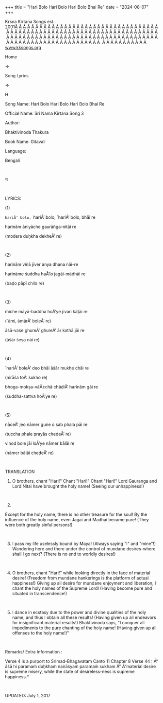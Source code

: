 +++ 
title = "Hari Bolo Hari Bolo Hari Bolo Bhai Re"
date = "2024-08-07"
+++

Krsna Kirtana Songs est. 2001Â Â Â Â Â Â Â Â Â Â Â Â Â Â Â Â Â Â Â Â Â Â Â Â Â Â Â Â Â Â Â Â Â Â Â Â Â Â Â Â Â Â Â Â Â Â Â Â Â Â Â Â Â Â Â Â Â Â Â Â Â Â Â Â Â Â Â Â Â Â Â Â Â Â Â Â Â Â Â Â Â Â Â Â Â Â Â Â Â Â Â Â Â Â Â Â Â Â Â Â Â Â Â Â Â Â Â Â Â Â Â Â Â Â Â Â Â Â Â Â Â Â Â Â Â Â Â Â Â Â Â Â  Â Â Â Â Â Â Â Â Â Â Â  
www.kksongs.org








Home
 
⇒
 
Song Lyrics
 
⇒
 
H


Song
Name: Hari Bolo Hari Bolo Hari Bolo Bhai Re


Official
Name: Sri Nama Kirtana Song 3


Author:

Bhaktivinoda
Thakura


Book
Name: 
Gitavali


Language:

Bengali


 








অ








 


LYRICS:


(1)


`hariÂ’
bolo, `hariÂ’ bolo, `hariÂ’ bolo, bhāi re


harinām
āniyāche gaurāńga-nitāi re


(modera
duḥkha dekheÂ’ re)


 


(2)


harinām
vinā jīver anya dhana nāi-re


harināme
śuddha haÂ’lo jagāi-mādhāi re


(baḍo
pāpī chilo re)


 


(3)


miche
māyā-baddha hoÂ’ye jīvan kāṭāi re


(`āmi,
āmārÂ’ boleÂ’ re)


āśā-vaśe
ghureÂ’ ghureÂ’ ār kothā jāi re


(āśār
śeṣa nāi re)


 


(4)


`hariÂ’
boleÂ’ deo bhāi āśār mukhe chāi re


(nirāśa
toÂ’ sukho re)


bhoga-mokṣa-vāÃ±chā
chāḍiÂ’ harinām gāi re


(śuddha-sattva
hoÂ’ye re)


 


(5)


nāceÂ’
jeo nāmer gune o sab phala pāi re


(tuccha
phale prayās cheḍeÂ’ re)


vinod
bole jāi loÂ’ye nāmer bālāi re


(nāmer
bālāi cheḍeÂ’ re)


 


TRANSLATION


1) O
brothers, chant "Hari!" Chant "Hari!" Chant
"Hari!" Lord Gauranga and Lord Nitai have brought the holy name!
(Seeing our unhappiness!)


 


2)
Except for the holy name, there is no other treasure for the soul! By the
influence of the holy name, even Jagai and Madhai became pure! (They were both
greatly sinful persons!)


 


3) I
pass my life uselessly bound by Maya! (Always saying "I" and
"mine"!) Wandering here and there under the control of mundane
desires-where shall I go next? (There is no end to worldly desires!)


 


4) O
brothers, chant "Hari!" while looking directly in the face of
material desire! (Freedom from mundane hankerings is the platform of actual
happiness!) Giving up all desire for mundane enjoyment and liberation, I chant
the holy names of the Supreme Lord! (Having become pure and situated in
transcendence!) 


 


5) I
dance in ecstasy due to the power and divine qualities of the holy name, and
thus I obtain all these results! (Having given up all endeavors for
insignificant material results!) Bhaktivinoda says, "I conquer all
impediments to the pure chanting of the holy name! (Having given up all
offenses to the holy name!)"


 


Remarks/ Extra Information
: 


Verse
4 is a purport to 
Srimad-Bhagavatam Canto 11 Chapter 8 Verse 44
: Â“
āśā
hi paramaḿ duḥkhaḿ nairāśyaḿ paramaḿ
sukham
Â” Â“material
desire is supreme misery, while the state of desireless-ness is supreme
happiness.*


 


UPDATED:
 July 1, 2017